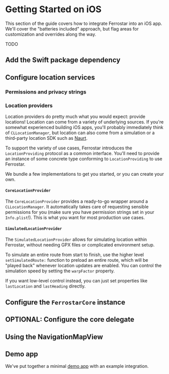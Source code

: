 # Getting Started on iOS

This section of the guide covers how to integrate Ferrostar into an iOS app.
We'll cover the "batteries included" approach, but flag areas for customization and overrides along the way.

TODO

## Add the Swift package dependency

## Configure location services

### Permissions and privacy strings

### Location providers

Location providers do pretty much what you would expect: provide locations!
Location can come from a variety of underlying sources.
If you're somewhat experienced building iOS apps, you'll probably immediately think of `CLLocationManager`,
but location can also come from a simulation or a third-party location SDK such as [Naurt](https://naurt.com/).

To support the variety of use cases, Ferrostar introduces the `LocationProviding` protocol
as a common interface.
You'll need to provide an instance of some concrete type conforming to `LocationProviding` to use Ferrostar.

We bundle a few implementations to get you started, or you can create your own.

#### `CoreLocationProvider`

The `CoreLocationProvider` provides a ready-to-go wrapper around a `CLLocationManager`.
It automatically takes care of requesting sensible permissions for you
(make sure you have permission strings set in your `Info.plist`!).
This is what you want for most production use cases.

#### `SimulatedLocationProvider`

The `SimulatedLocationProvider` allows for simulating location within Ferrostar,
without needing GPX files or complicated environment setup.

To simulate an entire route from start to finish,
use the higher level `setSimulatedRoute:` function to preload an entire route,
which will be "played back" whenever location updates are enabled.
You can control the simulation speed by setting the `warpFactor` property.

If you want low-level control instead, you can just set properties like `lastLocation` and `lastHeading` directly.

## Configure the `FerrostarCore` instance

## OPTIONAL: Configure the core delegate

## Using the NavigationMapView

## Demo app

We've put together a minimal [demo app](https://github.com/stadiamaps/ferrostar/tree/main/apple/DemoApp) with an example integration.
